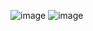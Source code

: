 ![image](https://github.com/user-attachments/assets/4a3ea39b-526c-45f1-aa1b-d5fc681c0f07)
![image](https://github.com/user-attachments/assets/77f8f121-2746-4418-a842-397ae5273f26)
